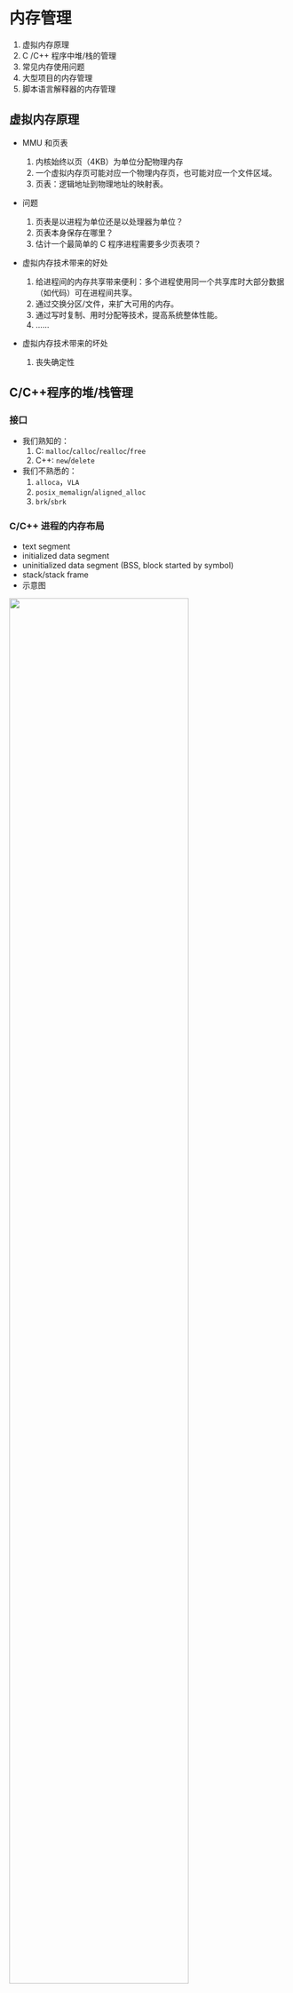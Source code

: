 # 内存管理

1. 虚拟内存原理
1. C /C++ 程序中堆/栈的管理
1. 常见内存使用问题
1. 大型项目的内存管理
1. 脚本语言解释器的内存管理

		
## 虚拟内存原理

- MMU 和页表
   1. 内核始终以页（4KB）为单位分配物理内存
   1. 一个虚拟内存页可能对应一个物理内存页，也可能对应一个文件区域。
   1. 页表：逻辑地址到物理地址的映射表。
- 问题
   1. 页表是以进程为单位还是以处理器为单位？
   1. 页表本身保存在哪里？
   1. 估计一个最简单的 C 程序进程需要多少页表项？

	
- 虚拟内存技术带来的好处
  1. 给进程间的内存共享带来便利：多个进程使用同一个共享库时大部分数据（如代码）可在进程间共享。
  1. 通过交换分区/文件，来扩大可用的内存。
  1. 通过写时复制、用时分配等技术，提高系统整体性能。
  1. ……
- 虚拟内存技术带来的坏处
  1. 丧失确定性

		
## C/C++程序的堆/栈管理

### 接口

- 我们熟知的：
   1. C: `malloc`/`calloc`/`realloc`/`free`
   1. C++: `new`/`delete`
- 我们不熟悉的：
   1. `alloca`，`VLA`
   1. `posix_memalign`/`aligned_alloc`
   1. `brk`/`sbrk`

	
### C/C++ 进程的内存布局

- text segment
- initialized data segment
- uninitialized data segment (BSS, block started by symbol)
- stack/stack frame
- 示意图

	
<img class="r-frame" style="height:auto;width:80%;" src="assets/aple-memory-layout.png" />

	
### 常用工具

- `nm` (name list, symbol table)
- `strings`
- `size`
- `readelf`
- `objdump`

	
### 其他分配内存的方法

1. 匿名内存映射 `mmap()`
1. memfd：`memfd_create()`
1. 问题：大块连续的虚拟内存，对应物理内存是否连续？

	
### 堆管理算法

1. 最简单的堆管理算法：Buddy 分配器
1. 内核中的 Slab 分配器

		
## 常见内存使用问题

- OOM
- 不对齐访问（unaligned access)
- 越界访问或非法指针
- 内存泄露
- …

	
### 术语

- use-after-free
- use-after-return
- use-after-scope
- heap-buffer-overflow/heap-buffer-underflow
- stack-buffer-overflow/stack-buffer-underflow
- global-buffer-overflow/global-buffer-underflow
- double-free
- memory leaks
- Initialization order bugs

	
### 内存使用问题的诊断

- 越界访问或非法地址导致的现象
- 不对齐访问导致的现象
- 出现内存泄露时的现象
- 栈被破坏时的现象
- 诊断内存使用问题的利器：efence、asan、valgrind

	
### 内存检测工具的实现原理

- 如何诊断内存的越界访问？
- 如何诊断释放后仍然使用？

	
### 堆内存的碎片化

- 什么情况下会出现堆的碎片化？
- 假如要支持碎片化整理，接口该如何设计？

		
## 大型项目的内存管理

- 自定义堆管理
   1. WTF 中的 `bmalloc`, `libpas`
   1. Glib 提供的 `g_slice` 分配接口

		
## 脚本语言解释器的内存管理

- JavaScript/Python
   1. 结构封装：JSValue/PyObject
   1. 垃圾回收；强引用/弱引用
- HVML 解释器 PurC 变体
   1. 结构封装：variant
   1. 引用计数，无垃圾回收器
   1. 跨线程的数据传递：move heap

		
## 高效使用内存

- 高效使用内存的技巧/代码分析
   1. 能用栈解决的问题，绝不用堆
   1. 尽量分配小块内存，避免频繁分配大块内存
   1. 当需要频繁、大量分配同样大小的内存时，使用 `g_slice` 或类似机制进行管理

		
## 作业

- 阅读开源代码：
   1. Glib 中 `g_slice` 分配器  
   <https://github.com/GNOME/glib>
   1. WTF 中的 `bmalloc` 分配器和 `libpas`  
   <https://github.com/WebKit/WebKit>
   1. PurC 中的变体管理及 move heap  
   <https://github.com/HVML/PurC>
- 用 Buddy 算法实现一个私有堆的管理模块，并和 C 库的 `malloc`/`free` 对比性能
   1. 要求使用线程局部存储来管理线程私有堆。
   1. 衡量私有堆的内存使用效率。

